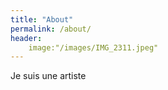 ```yaml
---
title: "About"
permalink: /about/
header:
    image:"/images/IMG_2311.jpeg"
---
```


Je suis une artiste